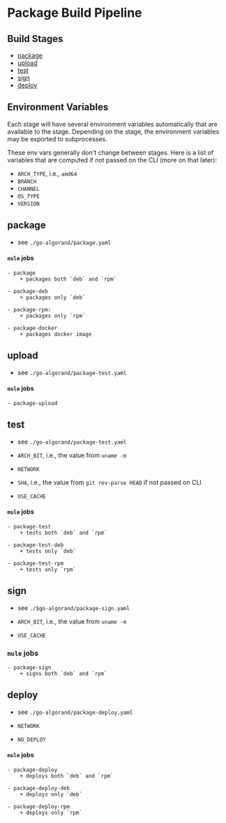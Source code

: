 # Package Build Pipeline

## Build Stages

- [package](#package)
- [upload](#upload)
- [test](#test)
- [sign](#sign)
- [deploy](#deploy)

## Environment Variables

Each stage will have several environment variables automatically that are available to the stage. Depending on the stage, the environment variables may be exported to subprocesses.

These env vars generally don't change between stages. Here is a list of variables that are computed if not passed on the CLI (more on that later):

- `ARCH_TYPE`, i.e., `amd64`
- `BRANCH`
- `CHANNEL`
- `OS_TYPE`
- `VERSION`

## package

- see `./go-algorand/package.yaml`

#### `mule` jobs

    - package
        + packages both `deb` and `rpm`

    - package-deb
        + packages only `deb`

    - package-rpm:
        + packages only `rpm`

    - package-docker
        + packages docker image

## upload

- see `./go-algorand/package-test.yaml`

#### `mule` jobs

    - package-upload

## test

- see `./go-algorand/package-test.yaml`

- `ARCH_BIT`, i.e., the value from `uname -m`
- `NETWORK`
- `SHA`, i.e., the value from `git rev-parse HEAD` if not passed on CLI
- `USE_CACHE`

#### `mule` jobs

    - package-test
        + tests both `deb` and `rpm`

    - package-test-deb
        + tests only `deb`

    - package-test-rpm
        + tests only `rpm`

## sign

- see `./$go-algorand/package-sign.yaml`

- `ARCH_BIT`, i.e., the value from `uname -m`
- `USE_CACHE`

### `mule` jobs

    - package-sign
        + signs both `deb` and `rpm`

## deploy

- see `./go-algorand/package-deploy.yaml`

- `NETWORK`
- `NO_DEPLOY`

#### `mule` jobs

    - package-deploy
        + deploys both `deb` and `rpm`

    - package-deploy-deb
        + deploys only `deb`

    - package-deploy-rpm
        + deploys only `rpm`

